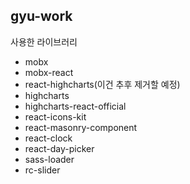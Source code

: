 ## gyu-work

사용한 라이브러리

- mobx
- mobx-react
- react-highcharts(이건 추후 제거할 예정)
- highcharts
- highcharts-react-official
- react-icons-kit
- react-masonry-component
- react-clock
- react-day-picker
- sass-loader
- rc-slider
